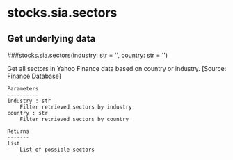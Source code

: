 # stocks.sia.sectors

## Get underlying data 
###stocks.sia.sectors(industry: str = '', country: str = '')

Get all sectors in Yahoo Finance data based on country or industry. [Source: Finance Database]

    Parameters
    ----------
    industry : str
        Filter retrieved sectors by industry
    country : str
        Filter retrieved sectors by country

    Returns
    -------
    list
        List of possible sectors
